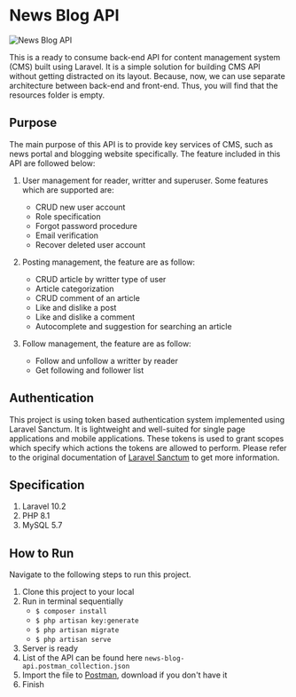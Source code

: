 # News Blog API

![News Blog API](https://images.unsplash.com/photo-1585282263861-f55e341878f8?ixlib=rb-4.0.3&ixid=MnwxMjA3fDB8MHxwaG90by1wYWdlfHx8fGVufDB8fHx8&auto=format&fit=crop&w=1170&q=80)

This is a ready to consume back-end API for content management system (CMS) built using Laravel. It is a simple solution for building CMS API without getting distracted on its layout. Because, now, we can use separate architecture between back-end and front-end. Thus, you will find that the resources folder is empty. 

## Purpose

The main purpose of this API is to provide key services of CMS, such as news portal and blogging website specifically. The feature included in this API are followed below:

1.  User management for reader, writter and superuser. Some features which are supported are:
    - CRUD new user account
    - Role specification
    - Forgot password procedure
    - Email verification
    - Recover deleted user account

2.  Posting management, the feature are as follow:
    - CRUD article by writter type of user
    - Article categorization
    - CRUD comment of an article
    - Like and dislike a post
    - Like and dislike a comment
    - Autocomplete and suggestion for searching an article

3.  Follow management, the feature are as follow:
    - Follow and unfollow a writter by reader
    - Get following and follower list

## Authentication

This project is using token based authentication system implemented using Laravel Sanctum. It is lightweight and well-suited for single page applications and mobile applications. These tokens is used to grant scopes which specify which actions the tokens are allowed to perform. Please refer to the original documentation of [Laravel Sanctum](https://laravel.com/docs/10.x/sanctum) to get more information. 

## Specification

1.  Laravel 10.2
2.  PHP 8.1
3.  MySQL 5.7

## How to Run

Navigate to the following steps to run this project.

1.  Clone this project to your local
2.  Run in terminal sequentially
    - `$ composer install` 
    - `$ php artisan key:generate`
    - `$ php artisan migrate`
    - `$ php artisan serve`
4.  Server is ready
5.  List of the API can be found here `news-blog-api.postman_collection.json` 
6.  Import the file to [Postman](https://www.postman.com/), download if you don't have it
7.  Finish
